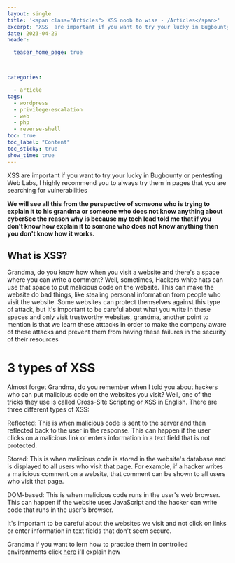 ```yaml
---
layout: single
title: '<span class="Articles"> XSS noob to wise - /Articles</span>'
excerpt: "XSS  are important if you want to try your lucky in Bugbounty or pentesting Web Labs, I highly recommend you to always try them in pages that you are searching for vulnerabilities "
date: 2023-04-29
header:

  teaser_home_page: true



categories:

  - article
tags:  
  - wordpress
  - privilege-escalation
  - web
  - php
  - reverse-shell
toc: true
toc_label: "Content"
toc_sticky: true
show_time: true
---
```



XSS are important if you want to try your lucky in Bugbounty or pentesting Web Labs, I highly recommend you to always try them in pages that you are searching for vulnerabilities 

**We will see all this from the perspective of someone who is trying to explain it to his grandma or someone who does not know anything about cyberSec the reason why is because my tech lead told me that if you don't know how explain it to somone who does not know anything then you don't know how it works.**


## What is XSS?

Grandma, do you know how when you visit a website and there's a space where you can write a comment? Well, sometimes, Hackers white hats can use that space to put malicious code on the website. This can make the website do bad things, like stealing personal information from people who visit the website. Some websites can protect themselves against this type of attack, but it's important to be careful about what you write in these spaces and only visit trustworthy websites, grandma, another point to mention is that we learn these atttacks in order to make the company aware of these attacks and prevent them from having these failures in the security of their resources

# 3 types of XSS 

Almost forget Grandma, do you remember when I told you about hackers who can put malicious code on the websites you visit? Well, one of the tricks they use is called Cross-Site Scripting or XSS in English. There are three different types of XSS:

Reflected: This is when malicious code is sent to the server and then reflected back to the user in the response. This can happen if the user clicks on a malicious link or enters information in a text field that is not protected.

Stored: This is when malicious code is stored in the website's database and is displayed to all users who visit that page. For example, if a hacker writes a malicious comment on a website, that comment can be shown to all users who visit that page.

DOM-based: This is when malicious code runs in the user's web browser. This can happen if the website uses JavaScript and the hacker can write code that runs in the user's browser.

It's important to be careful about the websites we visit and not click on links or enter information in text fields that don't seem secure.

Grandma if you want to lern how to practice them in controlled environments click [here](https://zeekk3n.github.io/andrey.github.io/.hacking-notes) i'll explain how


